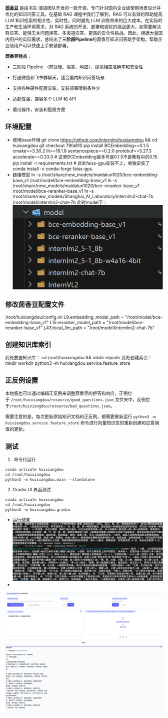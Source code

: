 [**茴香豆**](https://github.com/InternLM/HuixiangDou/) 是由书生·浦语团队开发的一款开源、专门针对国内企业级使用场景设计并优化的知识问答工具。在基础 RAG 课程中我们了解到，RAG 可以有效的帮助提高 LLM 知识检索的相关性、实时性，同时避免 LLM 训练带来的巨大成本。在实际的生产和生活环境需求，对 RAG 系统的开发、部署和调优的挑战更大，如需要解决群应答、能够无关问题拒答、多渠道应答、更高的安全性挑战。因此，根据大量国内用户的实际需求，总结出了**三阶段Pipeline**的茴香豆知识问答助手架构，帮助企业级用户可以快速上手安装部署。

**茴香豆特点**：

-   三阶段 Pipeline （前处理、拒答、响应），提高相应准确率和安全性
    
-   打通微信和飞书群聊天，适合国内知识问答场景
    
-   支持各种硬件配置安装，安装部署限制条件少
    
-   适配性强，兼容多个 LLM 和 API
    
-   傻瓜操作，安装和配置方便

## 环境配置
- 使用base环境
		git clone https://github.com/internlm/huixiangdou && cd huixiangdou
		git checkout 79fa810
		pip install BCEmbedding==0.1.5 cmake==3.30.2 lit==18.1.8 sentencepiece==0.2.0 protobuf==5.27.3 accelerate==0.33.0
		# 这里BCEmbedding版本号是0.1.5不是教程中的0.15
		pip install -r requirements.txt
		# 此处faiss-gpu安装不上，单独安装了
		conda install -c conda-forge faiss-gpu
- 链接模型
		ln -s /root/share/new_models/maidalun1020/bce-embedding-base_v1 /root/model/bce-embedding-base_v1
		ln -s /root/share/new_models/maidalun1020/bce-reranker-base_v1 /root/model/bce-reranker-base_v1
		ln -s /root/share/new_models/Shanghai_AI_Laboratory/internlm2-chat-7b /root/model/internlm2-chat-7b
此时model下：
![[Pasted image 20240829153743.png]](imgs/Pasted%20image%2020240829153743.png)

## 修改茴香豆配置文件
/root/huixiangdou/config.ini
L9:embedding_model_path = "/root/model/bce-embedding-base_v1"
L15:reranker_model_path = "/root/model/bce-reranker-base_v1"
L43:local_llm_path = "/root/model/internlm2-chat-7b"

## 创建知识库索引
此处放置知识库：
	cd /root/huixiangdou && mkdir repodir
此处创建索引：
	mkdir workdir
	python3 -m huixiangdou.service.feature_store

## 正反例设置

本地版也可以通过编辑正反例来调整茴香豆的拒答和响应，正例位于 `/root/huixiangdou/resource/good_questions.json` 文件夹中，反例位于`/root/huixiangdou/resource/bad_questions.json`。

需要注意的是，每次更新原始知识文档和正反例，都需要重新运行 `python3 -m huixiangdou.service.feature_store` 命令进行向量知识库的重新创建和应答阈值的更新。

## 测试

1.   命令行运行
```
conda activate huixiangdou
cd /root/huixiangdou
python3 -m huixiangdou.main --standalone
```
2.  Gradio UI 界面测试

```
conda activate huixiangdou
cd /root/huixiangdou
python3 -m huixiangdou.gradio
```

- 运行结果
![[Pasted image 20240829173534.png]](imgs/Pasted%20image%2020240829173534.png)
- 
![[Pasted image 20240829173914.png]](imgs/Pasted%20image%2020240829173914.png)
